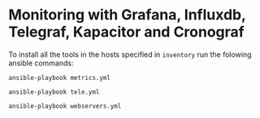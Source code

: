 # Monitoring with Grafana, Influxdb, Telegraf, Kapacitor and Cronograf

To install all the tools in the hosts specified in `inventory` run the folowing ansible commands:

`ansible-playbook metrics.yml`

`ansible-playbook tele.yml`

`ansible-playbook webservers.yml`
